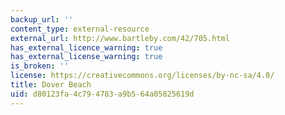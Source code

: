 ```yaml
---
backup_url: ''
content_type: external-resource
external_url: http://www.bartleby.com/42/705.html
has_external_licence_warning: true
has_external_license_warning: true
is_broken: ''
license: https://creativecommons.org/licenses/by-nc-sa/4.0/
title: Dover Beach
uid: d80123fa-4c79-4783-a9b5-64a05825619d
---
```

